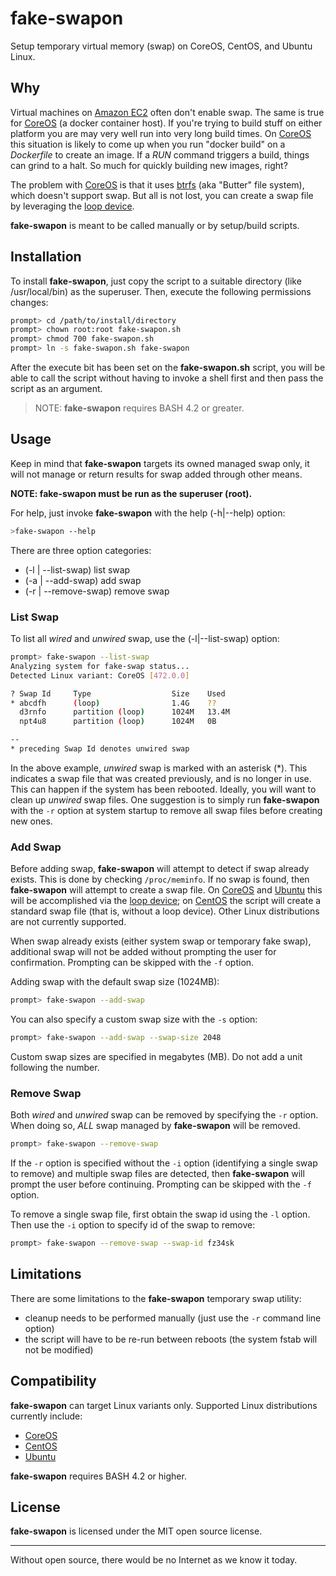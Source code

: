 # fake-swapon

Setup temporary virtual memory (swap) on CoreOS, CentOS, and Ubuntu Linux.

## Why

Virtual machines on [Amazon EC2](http://aws.amazon.com/ec2/) often don't enable swap. The same is true for
[CoreOS](https://coreos.com/) (a docker container host). If you're trying to build stuff on either platform you are may
very well run into very long build times. On [CoreOS](https://coreos.com/) this situation is likely to come up when you
run "docker build" on a _Dockerfile_ to create an image. If a _RUN_ command triggers a build, things can grind to a
halt. So much for quickly building new images, right?

The problem with [CoreOS](https://coreos.com/) is that it uses [btrfs](https://btrfs.wiki.kernel.org/index.php/Main_Page)
(aka "Butter" file system), which doesn't support swap. But all is not lost, you can create a swap file by leveraging
the [loop device](http://en.wikipedia.org/wiki/Loop_device).

__fake-swapon__ is meant to be called manually or by setup/build scripts.

## Installation

To install __fake-swapon__, just copy the script to a suitable directory (like /usr/local/bin) as the superuser. Then,
execute the following permissions changes:

```sh
prompt> cd /path/to/install/directory
prompt> chown root:root fake-swapon.sh
prompt> chmod 700 fake-swapon.sh
prompt> ln -s fake-swapon.sh fake-swapon
```

After the execute bit has been set on the __fake-swapon.sh__ script, you will be able to call the script without having
to invoke a shell first and then pass the script as an argument.

>NOTE: __fake-swapon__ requires BASH 4.2 or greater.

## Usage

Keep in mind that __fake-swapon__ targets its owned managed swap only, it will not manage or return results for swap
added
through other means.

**NOTE: fake-swapon must be run as the superuser (root).**

For help, just invoke __fake-swapon__ with the help (-h|--help) option:

```sh
>fake-swapon --help
```

There are three option categories:

* (-l | --list-swap) list swap
* (-a | --add-swap) add swap
* (-r | --remove-swap) remove swap

### List Swap

To list all _wired_ and _unwired_ swap, use the (-l|--list-swap) option:

```bash
prompt> fake-swapon --list-swap
Analyzing system for fake-swap status...
Detected Linux variant: CoreOS [472.0.0]

? Swap Id     Type                  Size    Used
* abcdfh      (loop)                1.4G    ??
  d3rnfo      partition (loop)      1024M   13.4M
  npt4u8      partition (loop)      1024M   0B

--
* preceding Swap Id denotes unwired swap
```

In the above example, _unwired_ swap is marked with an asterisk (*). This indicates a swap file that was created
previously, and is no longer in use. This can happen if the system has been rebooted. Ideally, you will want to clean up
_unwired_ swap files. One suggestion is to simply run __fake-swapon__ with the `-r` option at system startup to remove
all swap files before creating new ones.

### Add Swap

Before adding swap, __fake-swapon__ will attempt to detect if swap already exists. This is done by checking
`/proc/meminfo`. If no swap is found, then __fake-swapon__ will attempt to create a swap file. On [CoreOS](https://coreos.com/)
and [Ubuntu](https://www.ubuntu.com/) this will be accomplished via the [loop device](http://en.wikipedia.org/wiki/Loop_device);
on [CentOS](http://www.centos.org/) the script will create a standard swap file (that is, without a loop device). Other
Linux distributions are not currently supported.

When swap already exists (either system swap or temporary fake swap), additional swap will not be added without
prompting the user for confirmation. Prompting can be skipped with the `-f` option.

Adding swap with the default swap size (1024MB):

```bash
prompt> fake-swapon --add-swap
```

You can also specify a custom swap size with the `-s` option:

```bash
prompt> fake-swapon --add-swap --swap-size 2048
```

Custom swap sizes are specified in megabytes (MB). Do not add a unit following the number.

### Remove Swap

Both _wired_ and _unwired_ swap can be removed by specifying the `-r` option. When doing so, *ALL* swap managed by
__fake-swapon__ will be removed.

```bash
prompt> fake-swapon --remove-swap
```

If the `-r` option is specified without the `-i` option (identifying a single swap to remove) and multiple swap files
are detected, then __fake-swapon__ will prompt the user before continuing. Prompting can be skipped with the `-f`
option.

To remove a single swap file, first obtain the swap id using the `-l` option. Then use the `-i` option to specify id of
the swap to remove:

```sh
prompt> fake-swapon --remove-swap --swap-id fz34sk
```

## Limitations

There are some limitations to the __fake-swapon__ temporary swap utility:

* cleanup needs to be performed manually (just use the `-r` command line option)
* the script will have to be re-run between reboots (the system fstab will not be modified)

## Compatibility

__fake-swapon__ can target Linux variants only. Supported Linux distributions currently include:

* [CoreOS](https://coreos.com/)
* [CentOS](https://www.centos.org/)
* [Ubuntu](https://www.ubuntu.com/)

__fake-swapon__ requires BASH 4.2 or higher.

## License

__fake-swapon__ is licensed under the MIT open source license.

---
Without open source, there would be no Internet as we know it today.

